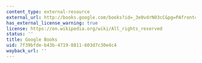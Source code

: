 ```yaml
---
content_type: external-resource
external_url: http://books.google.com/books?id=_3e0vdrN03cC&pg=PAfrontcover
has_external_license_warning: true
license: https://en.wikipedia.org/wiki/All_rights_reserved
status: ''
title: Google Books
uid: 7f39bfde-b43b-4719-8811-603d7c30e4c4
wayback_url: ''
---
```

